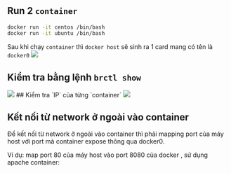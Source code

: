 #
## Run 2 `container`
```sh
docker run -it centos /bin/bash
docker run -it ubuntu /bin/bash
```
Sau khi chạy `container` thì `docker host` sẽ sinh ra 1 card mang có tên là `docker0`
<img src=https://i.imgur.com/tuS6Bc5.png>
## Kiểm tra bằng lệnh `brctl show`
<img src=https://i.imgur.com/xITlHyI.png>
## Kiểm tra `IP` của từng `container`
<img src=https://i.imgur.com/UdmUmCC.png>

## Kết nối từ network ở ngoài vào container
Để kết nối từ network ở ngoài vào container thì phải mapping port của máy host với port mà container expose thông qua docker0.

Ví dụ: map port 80 của máy host vào port 8080 của docker , sử dụng apache container:
